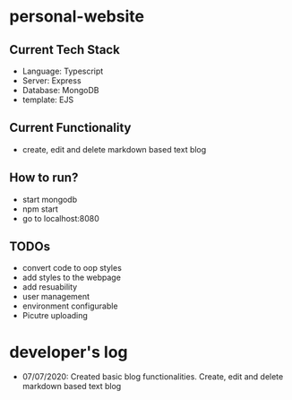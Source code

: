 # personal-website
## Current Tech Stack
- Language: Typescript
- Server: Express
- Database: MongoDB
- template: EJS
## Current Functionality
- create, edit and delete markdown based text blog
## How to run?
- start mongodb
- npm start
- go to localhost:8080
## TODOs
- convert code to oop styles
- add styles to the webpage
- add resuability
- user management
- environment configurable
- Picutre uploading
# developer's log
- 07/07/2020: Created basic blog functionalities. Create, edit and delete markdown based text blog



